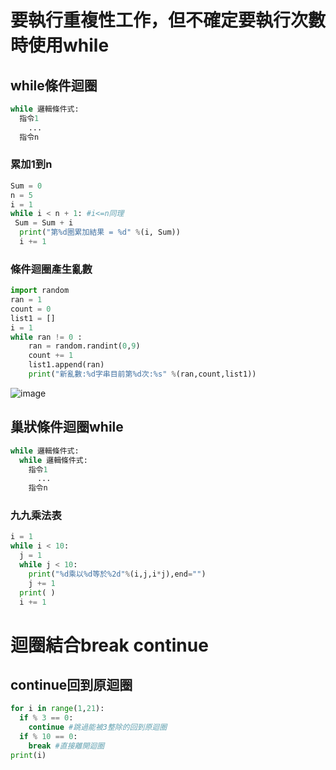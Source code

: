 # 要執行重複性工作，但不確定要執行次數時使用while
## while條件迴圈
```python
while 邏輯條件式:
  指令1
    ...
  指令n
```
### 累加1到n
```python
Sum = 0
n = 5
i = 1
while i < n + 1: #i<=n同理
 Sum = Sum + i
  print("第%d圈累加結果 = %d" %(i, Sum))
  i += 1
```
### 條件迴圈產生亂數
```python
import random
ran = 1
count = 0
list1 = []
i = 1
while ran != 0 :
    ran = random.randint(0,9)
    count += 1
    list1.append(ran)
    print("新亂數:%d字串目前第%d次:%s" %(ran,count,list1))
```
![image](https://github.com/user-attachments/assets/e3383c66-f8eb-428a-9799-ea1003f077dd)
## 巢狀條件迴圈while
```python
while 邏輯條件式:
  while 邏輯條件式:
    指令1
      ...
    指令n
```
### 九九乘法表
```python
i = 1
while i < 10:
  j = 1
  while j < 10:
    print("%d乘以%d等於%2d"%(i,j,i*j),end="")
    j += 1
  print( )
  i += 1
```
# 迴圈結合break continue
## continue回到原迴圈
```python
for i in range(1,21):
  if % 3 == 0:
    continue #跳過能被3整除的回到原迴圈
  if % 10 == 0:
    break #直接離開迴圈
print(i)
```
